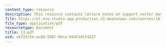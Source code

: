 ```yaml
---
content_type: resource
description: This resource contains lecture notes on support vector machines (SVM).
file: https://ol-ocw-studio-app-production.s3.amazonaws.com/courses/18-465-topics-in-statistics-statistical-learning-theory-spring-2007/c6f22c5eac8859870eca644fa45f4227_l3.pdf
file_type: application/pdf
resourcetype: Document
title: l3.pdf
uid: c6f22c5e-ac88-5987-0eca-644fa45f4227
---
```

